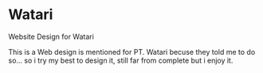 # Watari
Website Design for Watari

This is a Web design is mentioned for PT. Watari becuse they told me to do so...
so i try my best to design it, still far from complete but i enjoy it.
